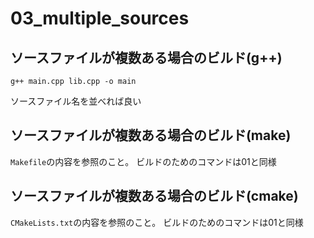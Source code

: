 # 03_multiple_sources

## ソースファイルが複数ある場合のビルド(g++)
```
g++ main.cpp lib.cpp -o main
```
ソースファイル名を並べれば良い

## ソースファイルが複数ある場合のビルド(make)
`Makefile`の内容を参照のこと。
ビルドのためのコマンドは01と同様

## ソースファイルが複数ある場合のビルド(cmake)
`CMakeLists.txt`の内容を参照のこと。
ビルドのためのコマンドは01と同様
